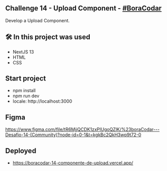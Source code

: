 ## Challenge 14 - Upload Component - <a href="https://www.rocketseat.com.br/boracodar/desafios-anteriores/um-componente-de-upload-desafio-14">#BoraCodar</a>
Develop a Upload Component.


## 🛠️ In this project was used
- NextJS 13
- HTML
- CSS

## Start project

- npm install
- npm run dev
- locale: http://localhost:3000

## Figma
https://www.figma.com/file/tR6MjjQCDK1zxPIUgoQZlK/%23boraCodar---Desafio-14-(Community)?node-id=0-1&t=kgkBc2QkH3wp9t72-0

## Deployed
- https://boracodar-14-componente-de-upload.vercel.app/
